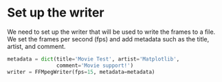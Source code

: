 # Set up the writer

We need to set up the writer that will be used to write the frames to a file. We set the frames per second (fps) and add metadata such as the title, artist, and comment.

```python
metadata = dict(title='Movie Test', artist='Matplotlib',
                comment='Movie support!')
writer = FFMpegWriter(fps=15, metadata=metadata)
```
